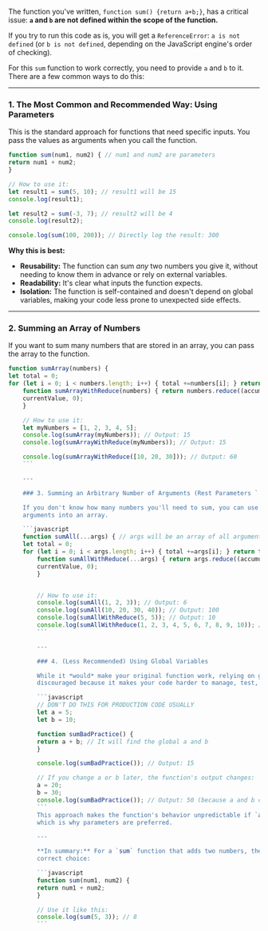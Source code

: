The function you've written, `function sum() {return a+b;}`, has a critical issue: **`a` and `b` are not defined within
the scope of the function.**

If you try to run this code as is, you will get a `ReferenceError`: `a is not defined` (or `b is not defined`, depending
on the JavaScript engine's order of checking).

For this `sum` function to work correctly, you need to provide `a` and `b` to it. There are a few common ways to do
this:

---

### 1. The Most Common and Recommended Way: Using Parameters

This is the standard approach for functions that need specific inputs. You pass the values as arguments when you call
the function.

```javascript
function sum(num1, num2) { // num1 and num2 are parameters
return num1 + num2;
}

// How to use it:
let result1 = sum(5, 10); // result1 will be 15
console.log(result1);

let result2 = sum(-3, 7); // result2 will be 4
console.log(result2);

console.log(sum(100, 200)); // Directly log the result: 300
```

**Why this is best:**
* **Reusability:** The function can sum *any* two numbers you give it, without needing to know them in advance or rely
on external variables.
* **Readability:** It's clear what inputs the function expects.
* **Isolation:** The function is self-contained and doesn't depend on global variables, making your code less prone to
unexpected side effects.

---

### 2. Summing an Array of Numbers

If you want to sum many numbers that are stored in an array, you can pass the array to the function.

```javascript
function sumArray(numbers) {
let total = 0;
for (let i = 0; i < numbers.length; i++) { total +=numbers[i]; } return total; } // Or, more concisely using `reduce`:
    function sumArrayWithReduce(numbers) { return numbers.reduce((accumulator, currentValue)=> accumulator +
    currentValue, 0);
    }

    // How to use it:
    let myNumbers = [1, 2, 3, 4, 5];
    console.log(sumArray(myNumbers)); // Output: 15
    console.log(sumArrayWithReduce(myNumbers)); // Output: 15

    console.log(sumArrayWithReduce([10, 20, 30])); // Output: 60
    ```

    ---

    ### 3. Summing an Arbitrary Number of Arguments (Rest Parameters `...`)

    If you don't know how many numbers you'll need to sum, you can use the rest parameter syntax (`...`) to collect all
    arguments into an array.

    ```javascript
    function sumAll(...args) { // args will be an array of all arguments passed
    let total = 0;
    for (let i = 0; i < args.length; i++) { total +=args[i]; } return total; } // Or, more concisely using `reduce`:
        function sumAllWithReduce(...args) { return args.reduce((accumulator, currentValue)=> accumulator +
        currentValue, 0);
        }


        // How to use it:
        console.log(sumAll(1, 2, 3)); // Output: 6
        console.log(sumAll(10, 20, 30, 40)); // Output: 100
        console.log(sumAllWithReduce(5, 5)); // Output: 10
        console.log(sumAllWithReduce(1, 2, 3, 4, 5, 6, 7, 8, 9, 10)); // Output: 55
        ```

        ---

        ### 4. (Less Recommended) Using Global Variables

        While it *would* make your original function work, relying on global variables for function inputs is generally
        discouraged because it makes your code harder to manage, test, and debug.

        ```javascript
        // DON'T DO THIS FOR PRODUCTION CODE USUALLY
        let a = 5;
        let b = 10;

        function sumBadPractice() {
        return a + b; // It will find the global a and b
        }

        console.log(sumBadPractice()); // Output: 15

        // If you change a or b later, the function's output changes:
        a = 20;
        b = 30;
        console.log(sumBadPractice()); // Output: 50 (because a and b changed globally)
        ```
        This approach makes the function's behavior unpredictable if `a` or `b` are changed elsewhere in your code,
        which is why parameters are preferred.

        ---

        **In summary:** For a `sum` function that adds two numbers, the **parameter approach** is almost always the
        correct choice:

        ```javascript
        function sum(num1, num2) {
        return num1 + num2;
        }

        // Use it like this:
        console.log(sum(5, 3)); // 8
        ```
